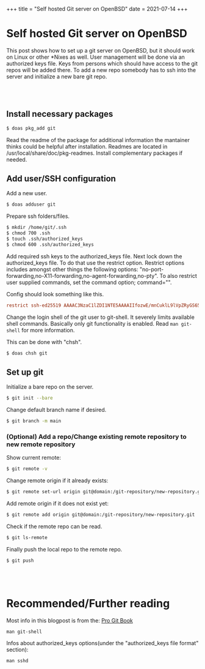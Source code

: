 +++
title = "Self hosted Git server on OpenBSD"
date = 2021-07-14
+++

# Self hosted Git server on OpenBSD

This post shows how to set up a git server on OpenBSD, but it should work on Linux or other *Nixes as well. User management will be done via an authorized keys file. Keys from persons which should have access to the git repos will be added there. To add a new repo somebody has to ssh into the server and initialize a new bare git repo.

<br></br>

## Install necessary packages

```sh
$ doas pkg_add git
```

Read the readme of the package for additional information the mantainer thinks could be helpful after installation. Readmes are located in /usr/local/share/doc/pkg-readmes. Install complementary packages if needed.

## Add user/SSH configuration

Add a new user.

```sh
$ doas adduser git
```

Prepare ssh folders/files.

```sh
$ mkdir /home/git/.ssh
$ chmod 700 .ssh
$ touch .ssh/authorized_keys
$ chmod 600 .ssh/authorized_keys
```

Add required ssh keys to the authorized_keys file. Next lock down the authorized_keys file. To do that use the restrict option. Restrict options includes amongst other things the following options: "no-port-forwarding,no-X11-forwarding,no-agent-forwarding,no-pty".
To also restrict user supplied commands, set the command option; command="".

Config should look something like this.

```cfg
restrict ssh-ed25519 AAAAC3NzaC1lZDI1NTE5AAAAIIfozwE/mnCuklL9lVpZRyGS65aVHi6Ki0wDPG4hJtI2
```

Change the login shell of the git user to git-shell. It severely limits available shell commands. Basically only git functionality is enabled. Read `man git-shell` for more information.

This can be done with "chsh".

```sh
$ doas chsh git
```

## Set up git 

Initialize a bare repo on the server.

```sh
$ git init --bare
```

Change default branch name if desired.

```sh
$ git branch -m main
```

### (Optional) Add a repo/Change existing remote repository to new remote repository

Show current remote:

```sh
$ git remote -v
```
Change remote origin if it already exists:

```sh
$ git remote set-url origin git@domain:/git-repository/new-repository.git
```

Add remote origin if it does not exist yet:

```sh
$ git remote add origin git@domain:/git-repository/new-repository.git
```

Check if the remote repo can be read.

```sh
$ git ls-remote
```

Finally push the local repo to the remote repo.

```sh
$ git push
```

<br></br>

# Recommended/Further reading

Most info in this blogpost is from the: [Pro Git Book](https://git-scm.com/book/en/v2/Git-on-the-Server-Setting-Up-the-Server)

`man git-shell`

Infos about authorized_keys options(under the "authorized_keys file format" section):

`man sshd`
